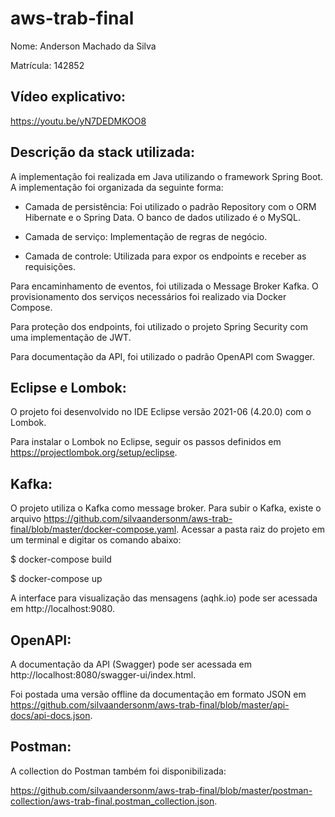 # aws-trab-final

Nome: Anderson Machado da Silva

Matrícula: 142852


## Vídeo explicativo:

https://youtu.be/yN7DEDMKOO8


## Descrição da stack utilizada:

A implementação foi realizada em Java utilizando o framework Spring Boot. A implementação foi organizada da seguinte forma:

* Camada de persistência: Foi utilizado o padrão Repository com o ORM Hibernate e o Spring Data. O banco de dados utilizado é o MySQL.

* Camada de serviço: Implementação de regras de negócio.

* Camada de controle: Utilizada para expor os endpoints e receber as requisições.


Para encaminhamento de eventos, foi utilizada o Message Broker Kafka. O provisionamento dos serviços necessários foi realizado via Docker Compose.

Para proteção dos endpoints, foi utilizado o projeto Spring Security com uma implementação de JWT.

Para documentação da API, foi utilizado o padrão OpenAPI com Swagger.


## Eclipse e Lombok:

O projeto foi desenvolvido no IDE Eclipse versão 2021-06 (4.20.0) com o Lombok.

Para instalar o Lombok no Eclipse, seguir os passos definidos em https://projectlombok.org/setup/eclipse.


## Kafka:

O projeto utiliza o Kafka como message broker. Para subir o Kafka, existe o arquivo https://github.com/silvaandersonm/aws-trab-final/blob/master/docker-compose.yaml. Acessar a pasta raiz do projeto em um terminal e digitar os comando abaixo:

$ docker-compose build

$ docker-compose up


A interface para visualização das mensagens (aqhk.io) pode ser acessada em http://localhost:9080.


## OpenAPI:

A documentação da API (Swagger) pode ser acessada em http://localhost:8080/swagger-ui/index.html.

Foi postada uma versão offline da documentação em formato JSON em https://github.com/silvaandersonm/aws-trab-final/blob/master/api-docs/api-docs.json.


## Postman:

A collection do Postman também foi disponibilizada:

https://github.com/silvaandersonm/aws-trab-final/blob/master/postman-collection/aws-trab-final.postman_collection.json.
